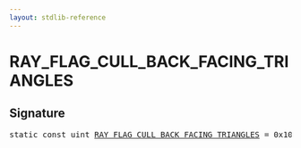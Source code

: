 ```yaml
---
layout: stdlib-reference
---
```


# RAY_FLAG_CULL_BACK_FACING_TRIANGLES

## Signature
<pre>
<span class='code_keyword'>static</span> <span class='code_keyword'>const</span> <span class="code_keyword">uint</span> <a href="/stdlib-reference/global-decls/RAY_FLAG_CULL_BACK_FACING_TRIANGLES">RAY_FLAG_CULL_BACK_FACING_TRIANGLES</a> = 0x10;
</pre>

